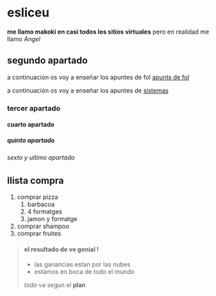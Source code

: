 # esliceu
**me llamo makoki en casi todos los sitios virtuales** pero en realidad me llamo *Angel*
## segundo apartado
a continuación os voy a enseñar los apuntes de fol [apunts de fol](fol/apuntes.md)

a continuación os voy a enseñar los apuntes de [sistemas](sitemas/)
### tercer apartado
#### cuarto apartado
##### quinto apartado
###### sexto y ultimo apartado

## llista compra
1. comprar pizza
    1. barbacoa
    2. 4 formatges
    3. jamon y formatge
2. comprar shampoo
3. comprar fruites


> #### el resultado de ve genial !
>
> - las ganancias estan por las nubes
> - estamos en boca de todo el mundo
>
>  *todo* va segun el **plan**